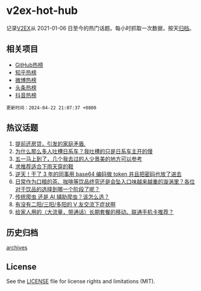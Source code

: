 # v2ex-hot-hub

 记录[V2EX](https://www.v2ex.com/)从 2021-01-06 日至今的热门话题。每小时抓取一次数据，按天[归档](archives)。
 
 ## 相关项目

- [GitHub热榜](https://github.com/snaildev/github-hot-hub)
- [知乎热榜](https://github.com/snaildev/zhihu-hot-hub)
- [微博热榜](https://github.com/snaildev/weibo-hot-hub)
- [头条热榜](https://github.com/snaildev/toutiao-hot-hub)
- [抖音热榜](https://github.com/snaildev/douyin-hot-hub)


 `更新时间：2024-04-22 21:07:37 +0800`

## 热议话题

1. [提前还房贷，引发的家庭矛盾.](https://www.v2ex.com/t/1034545)
1. [为什么那么多人吐槽日系车？我吐槽的只是日系车主开的慢](https://www.v2ex.com/t/1034465)
1. [五一马上到了，几个我去过的人少景美的地方可以参考](https://www.v2ex.com/t/1034493)
1. [求推荐适合下雨天穿的鞋](https://www.v2ex.com/t/1034478)
1. [逆天！干了 3 年的同事用 base64 编码做 token 并且把密码也放了进去](https://www.v2ex.com/t/1034660)
1. [日常作为口粮的茶、咖啡等饮品终究还是会坠入口味越来越重的漩涡里？各位对于饮品的选择到哪一个阶段了呢？](https://www.v2ex.com/t/1034483)
1. [传统爬虫 还是 AI 辅助爬虫？该怎么选？](https://www.v2ex.com/t/1034501)
1. [有没有二阳/三阳/多阳的 V 友交流下症状啊](https://www.v2ex.com/t/1034481)
1. [给家人用的（大流量，带通话）长期套餐的移动、联通手机卡推荐？](https://www.v2ex.com/t/1034468)

## 历史归档

[archives](archives)

## License

See the [LICENSE](LICENSE) file for license rights and limitations (MIT).
